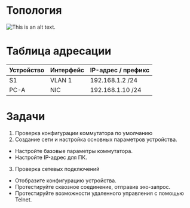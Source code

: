 # Топология
![This is an alt text.]([/img/topology.img](https://github.com/uraz0v/otus-network/blob/main/basic/labs/01/img/topology.png?raw=true) "Топология")
# Таблица адресации
|Устройство|Интерфейс|IP-адрес / префикс|
|----------|---------|------------------|
|S1        |VLAN 1   |192.168.1.2 /24|
|PC-A      |NIC      |192.168.1.10 /24|

# Задачи
1. Проверка конфигурации коммутатора по умолчанию
2. Создание сети и настройка основных параметров устройства.
* Настройте базовые параметры коммутатора.
* Настройте IP-адрес для ПК.
3. Проверка сетевых подключений
* Отобразите конфигурацию устройства.
*	Протестируйте сквозное соединение, отправив эхо-запрос.
*	Протестируйте возможности удаленного управления с помощью Telnet.
